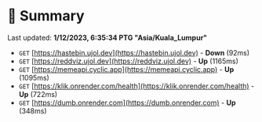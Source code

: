 # 📖 Summary
Last updated: **1/12/2023, 6:35:34 PTG "Asia/Kuala_Lumpur"**

- `GET` [https://hastebin.ujol.dev](https://hastebin.ujol.dev) - **Down** (92ms)
- `GET` [https://reddviz.ujol.dev](https://reddviz.ujol.dev) - **Up** (1165ms)
- `GET` [https://memeapi.cyclic.app](https://memeapi.cyclic.app) - **Up** (1095ms)
- `GET` [https://klik.onrender.com/health](https://klik.onrender.com/health) - **Up** (722ms)
- `GET` [https://dumb.onrender.com](https://dumb.onrender.com) - **Up** (348ms)
